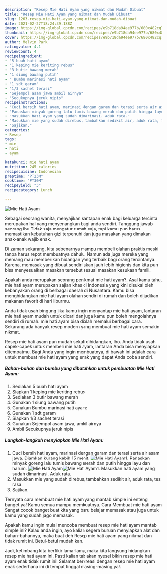 ```yaml
---
description: "Resep Mie Hati Ayam yang nikmat dan Mudah Dibuat"
title: "Resep Mie Hati Ayam yang nikmat dan Mudah Dibuat"
slug: 1263-resep-mie-hati-ayam-yang-nikmat-dan-mudah-dibuat
date: 2021-02-27T18:24:39.188Z
image: https://img-global.cpcdn.com/recipes/e9b718da94ee977b/680x482cq70/mie-hati-ayam-foto-resep-utama.jpg
thumbnail: https://img-global.cpcdn.com/recipes/e9b718da94ee977b/680x482cq70/mie-hati-ayam-foto-resep-utama.jpg
cover: https://img-global.cpcdn.com/recipes/e9b718da94ee977b/680x482cq70/mie-hati-ayam-foto-resep-utama.jpg
author: Melvin Park
ratingvalue: 4.1
reviewcount: 4
recipeingredient:
- "5 buah hati ayam"
- "1 keping mie keriting rebus"
- "3 butir bawang merah"
- "1 siung bawang putih"
- " Bumbu marinasi hati ayam"
- "1 sdt garam"
- "1/3 sachet terasi"
- "Sejempol asam jawa ambil airnya"
- "Secukupnya jeruk nipis"
recipeinstructions:
- "Cuci bersih hati ayam, marinasi dengan garam dan terasi serta air asam jawa. Diamkan kurang kebih 15 menit."
- "Panaskan minyak goreng lalu tumis bawang merah dan putih hingga layu dan harum."
- "Masukkan hati ayam yang sudah dimarinasi. Aduk rata."
- "Masukkan mie yang sudah direbus, tambahkan sedikit air, aduk rata, tes rasa."
- "Sajikan."
categories:
- Resep
tags:
- mie
- hati
- ayam

katakunci: mie hati ayam 
nutrition: 245 calories
recipecuisine: Indonesian
preptime: "PT23M"
cooktime: "PT30M"
recipeyield: "3"
recipecategory: Lunch

---
```



![Mie Hati Ayam](https://img-global.cpcdn.com/recipes/e9b718da94ee977b/680x482cq70/mie-hati-ayam-foto-resep-utama.jpg)

Sebagai seorang wanita, menyajikan santapan enak bagi keluarga tercinta merupakan hal yang menyenangkan bagi anda sendiri. Tanggung jawab seorang ibu Tidak saja mengatur rumah saja, tapi kamu pun harus memastikan kebutuhan gizi terpenuhi dan juga masakan yang dimakan anak-anak wajib enak.

Di zaman  sekarang, kita sebenarnya mampu membeli olahan praktis meski tanpa harus repot membuatnya dahulu. Namun ada juga mereka yang memang mau memberikan hidangan yang terbaik bagi orang tercintanya. Karena, memasak yang dibuat sendiri akan jauh lebih higienis dan kita pun bisa menyesuaikan masakan tersebut sesuai masakan kesukaan famili. 



Apakah anda merupakan seorang penikmat mie hati ayam?. Asal kamu tahu, mie hati ayam merupakan sajian khas di Indonesia yang kini disukai oleh kebanyakan orang di berbagai daerah di Nusantara. Kamu bisa menghidangkan mie hati ayam olahan sendiri di rumah dan boleh dijadikan makanan favorit di hari liburmu.

Anda tidak usah bingung jika kamu ingin menyantap mie hati ayam, lantaran mie hati ayam mudah untuk dicari dan juga kamu pun boleh mengolahnya sendiri di rumah. mie hati ayam bisa diolah memalui berbagai cara. Sekarang ada banyak resep modern yang membuat mie hati ayam semakin nikmat.

Resep mie hati ayam pun mudah sekali dihidangkan, lho. Anda tidak usah capek-capek untuk membeli mie hati ayam, lantaran Anda bisa menyiapkan ditempatmu. Bagi Anda yang ingin membuatnya, di bawah ini adalah cara untuk membuat mie hati ayam yang enak yang dapat Anda coba sendiri.

<!--inarticleads1-->

##### Bahan-bahan dan bumbu yang dibutuhkan untuk pembuatan Mie Hati Ayam:

1. Sediakan 5 buah hati ayam
1. Siapkan 1 keping mie keriting rebus
1. Sediakan 3 butir bawang merah
1. Gunakan 1 siung bawang putih
1. Gunakan  Bumbu marinasi hati ayam:
1. Gunakan 1 sdt garam
1. Siapkan 1/3 sachet terasi
1. Gunakan Sejempol asam jawa, ambil airnya
1. Ambil Secukupnya jeruk nipis




<!--inarticleads2-->

##### Langkah-langkah menyiapkan Mie Hati Ayam:

1. Cuci bersih hati ayam, marinasi dengan garam dan terasi serta air asam jawa. Diamkan kurang kebih 15 menit.
<img src="https://img-global.cpcdn.com/steps/819053815ef076d2/160x128cq70/mie-hati-ayam-langkah-memasak-1-foto.jpg" alt="Mie Hati Ayam">1. Panaskan minyak goreng lalu tumis bawang merah dan putih hingga layu dan harum.
<img src="https://img-global.cpcdn.com/steps/c10510af566ebbdf/160x128cq70/mie-hati-ayam-langkah-memasak-2-foto.jpg" alt="Mie Hati Ayam"><img src="https://img-global.cpcdn.com/steps/7ffe9c59c6d27a34/160x128cq70/mie-hati-ayam-langkah-memasak-2-foto.jpg" alt="Mie Hati Ayam">1. Masukkan hati ayam yang sudah dimarinasi. Aduk rata.
1. Masukkan mie yang sudah direbus, tambahkan sedikit air, aduk rata, tes rasa.
1. Sajikan.




Ternyata cara membuat mie hati ayam yang mantab simple ini enteng banget ya! Kamu semua mampu membuatnya. Cara Membuat mie hati ayam Sangat cocok banget buat kita yang baru belajar memasak atau juga untuk kamu yang sudah jago memasak.

Apakah kamu ingin mulai mencoba membuat resep mie hati ayam mantab simple ini? Kalau anda ingin, ayo kalian segera buruan menyiapkan alat dan bahan-bahannya, maka buat deh Resep mie hati ayam yang nikmat dan tidak rumit ini. Betul-betul mudah kan. 

Jadi, ketimbang kita berfikir lama-lama, maka kita langsung hidangkan resep mie hati ayam ini. Pasti kalian tak akan nyesel bikin resep mie hati ayam enak tidak rumit ini! Selamat berkreasi dengan resep mie hati ayam enak sederhana ini di tempat tinggal masing-masing,ya!.

